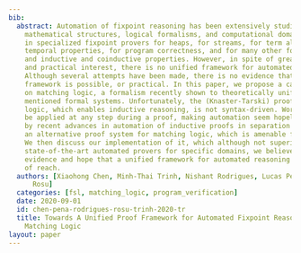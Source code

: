 ```yaml
---
bib:
  abstract: Automation of fixpoint reasoning has been extensively studied for various
    mathematical structures, logical formalisms, and computational domains, resulting
    in specialized fixpoint provers for heaps, for streams, for term algebras, for
    temporal properties, for program correctness, and for many other formal systems
    and inductive and coinductive properties. However, in spite of great theoretical
    and practical interest, there is no unified framework for automated fixpoint reasoning.
    Although several attempts have been made, there is no evidence that such a unified
    framework is possible, or practical. In this paper, we propose a candidate based
    on matching logic, a formalism recently shown to theoretically unify the above
    mentioned formal systems. Unfortunately, the (Knaster-Tarski) proof rule of matching
    logic, which enables inductive reasoning, is not syntax-driven. Worse, it can
    be applied at any step during a proof, making automation seem hopeless. Inspired
    by recent advances in automation of inductive proofs in separation logic, we propose
    an alternative proof system for matching logic, which is amenable for automation.
    We then discuss our implementation of it, which although not superior to specialized
    state-of-the-art automated provers for specific domains, we believe brings some
    evidence and hope that a unified framework for automated reasoning is not out
    of reach.
  authors: [Xiaohong Chen, Minh-Thai Trinh, Nishant Rodrigues, Lucas Pena, Grigore
      Rosu]
  categories: [fsl, matching_logic, program_verification]
  date: 2020-09-01
  id: chen-pena-rodrigues-rosu-trinh-2020-tr
  title: Towards A Unified Proof Framework for Automated Fixpoint Reasoning Using
    Matching Logic
layout: paper
---
```

